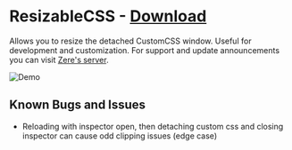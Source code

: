 # ResizableCSS - [Download](https://raw.githubusercontent.com/rauenzi/BetterDiscordAddons/master/Plugins/ResizableCSS/ResizableCSS.plugin.js)

Allows you to resize the detached CustomCSS window. Useful for development and customization. For support and update announcements you can visit [Zere's server](http://discord.zackrauen.com/).

![Demo](https://zippy.gfycat.com/PopularLightBluebird.gif)

## Known Bugs and Issues
 - Reloading with inspector open, then detaching custom css and closing inspector can cause odd clipping issues (edge case)

